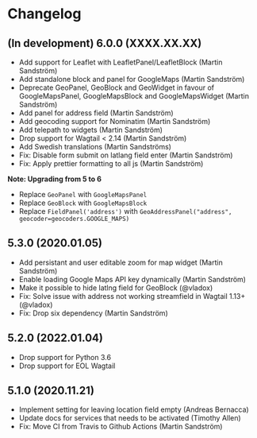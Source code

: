 # Changelog


## (In development) 6.0.0 (XXXX.XX.XX)

- Add support for Leaflet with LeafletPanel/LeafletBlock (Martin Sandström)
- Add standalone block and panel for GoogleMaps (Martin Sandström)
- Deprecate GeoPanel, GeoBlock and GeoWidget in favour of GoogleMapsPanel, GoogleMapsBlock and GoogleMapsWidget (Martin Sandström)
- Add panel for address field (Martin Sandström)
- Add geocoding support for Nominatim (Martin Sandström)
- Add telepath to widgets (Martin Sandström)
- Drop support for Wagtail < 2.14 (Martin Sandström)
- Add Swedish translations (Martin Sandströms)
- Fix: Disable form submit on latlang field enter (Martin Sandström)
- Fix: Apply prettier formatting to all js (Martin Sandström)

**Note: Upgrading from 5 to 6**

- Replace `GeoPanel` with `GoogleMapsPanel`
- Replace `GeoBlock` with `GoogleMapsBlock`
- Replace `FieldPanel('address')` with `GeoAddressPanel("address", geocoder=geocoders.GOOGLE_MAPS)`


## 5.3.0 (2020.01.05)

- Add persistant and user editable zoom for map widget (Martin Sandström)
- Enable loading Google Maps API key dynamically (Martin Sandström)
- Make it possible to hide latlng field for GeoBlock (@vladox)
- Fix: Solve issue with address not working streamfield in Wagtail 1.13+ (@vladox)
- Fix: Drop six dependency (Martin Sandström)


## 5.2.0 (2022.01.04)

- Drop support for Python 3.6
- Drop support for EOL Wagtail


## 5.1.0 (2020.11.21)

- Implement setting for leaving location field empty (Andreas Bernacca)
- Update docs for services that needs to be activated (Timothy Allen)
- Fix: Move CI from Travis to Github Actions (Martin Sandström)

